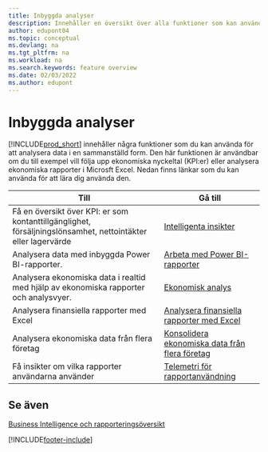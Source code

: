 ```yaml
---
title: Inbyggda analyser
description: Innehåller en översikt över alla funktioner som kan användas för analysuppgifter i Business Central-produkten.
author: edupont04
ms.topic: conceptual
ms.devlang: na
ms.tgt_pltfrm: na
ms.workload: na
ms.search.keywords: feature overview
ms.date: 02/03/2022
ms.author: edupont
---
```

# <a name="built-in-analytics"></a><a name="built-in-analytics"></a><a name="built-in-analytics"></a>Inbyggda analyser

[!INCLUDE[prod_short](includes/prod_short.md)] innehåller några funktioner som du kan använda för att analysera data i en sammanställd form. Den här funktionen är användbar om du till exempel vill följa upp ekonomiska nyckeltal (KPI:er) eller analysera ekonomiska rapporter i Microsft Excel. Nedan finns länkar som du kan använda för att lära dig använda den.

| Till | Gå till |
| --- | --- |
|Få en översikt över KPI: er som kontanttillgänglighet, försäljningslönsamhet, nettointäkter eller lagervärde | [Intelligenta insikter](about-intelligent-cloud.md) |
|Analysera data med inbyggda Power BI-rapporter. | [Arbeta med Power BI-rapporter](across-working-with-powerbi.md) |
|Analysera ekonomiska data i realtid med hjälp av ekonomiska rapporter och analysvyer.| [Ekonomisk analys](bi.md) |
|Analysera finansiella rapporter med Excel | [Analysera finansiella rapporter med Excel](finance-analyze-excel.md) |
|Analysera ekonomiska data från flera företag | [Konsolidera ekonomiska data från flera företag](finance-consolidated-company-reporting.md) |
|Få insikter om vilka rapporter användarna använder| [Telemetri för rapportanvändning](/dynamics365/business-central/dev-itpro/administration/telemetry-reports-trace)|

## <a name="see-also"></a><a name="see-also"></a><a name="see-also"></a>Se även

[Business Intelligence och rapporteringsöversikt](reports-use-reports.md)

[!INCLUDE[footer-include](includes/footer-banner.md)]
